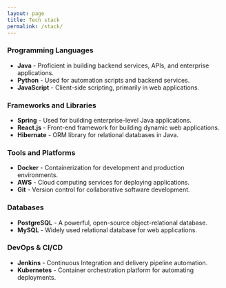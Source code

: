 ```yaml
---
layout: page
title: Tech stack
permalink: /stack/
---
```


### Programming Languages
- <i class="fab fa-java"></i> **Java** - Proficient in building backend services, APIs, and enterprise applications.
- <i class="fab fa-python"></i> **Python** - Used for automation scripts and backend services.
- <i class="fab fa-js-square"></i> **JavaScript** - Client-side scripting, primarily in web applications.

### Frameworks and Libraries
- <i class="fas fa-leaf"></i> **Spring** - Used for building enterprise-level Java applications.
- <i class="fab fa-js"></i> **React.js** - Front-end framework for building dynamic web applications.
- **Hibernate** - ORM library for relational databases in Java.

### Tools and Platforms
- <i class="fab fa-docker"></i> **Docker** - Containerization for development and production environments.
- <i class="fab fa-aws"></i> **AWS** - Cloud computing services for deploying applications.
- <i class="fab fa-git-alt"></i> **Git** - Version control for collaborative software development.

### Databases
- **PostgreSQL** - A powerful, open-source object-relational database.
- **MySQL** - Widely used relational database for web applications.

### DevOps & CI/CD
- **Jenkins** - Continuous Integration and delivery pipeline automation.
- <i class="fab fa-docker"></i> **Kubernetes** - Container orchestration platform for automating deployments.